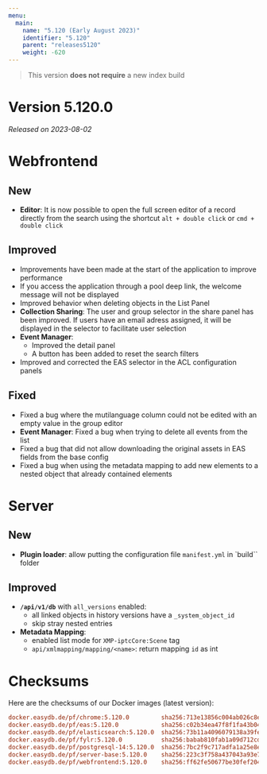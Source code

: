 ```yaml
---
menu:
  main:
    name: "5.120 (Early August 2023)"
    identifier: "5.120"
    parent: "releases5120"
    weight: -620
---
```


> This version **does not require** a new index build


# Version 5.120.0

*Released on 2023-08-02*


# Webfrontend

## New

* **Editor**: It is now possible to open the full screen editor of a record directly from the search using the shortcut `alt + double click` or `cmd + double click`

## Improved

* Improvements have been made at the start of the application to improve performance
* If you access the application through a pool deep link, the welcome message will not be displayed
* Improved behavior when deleting objects in the List Panel
* **Collection Sharing**: The user and group selector in the share panel has been improved. If users have an email adress assigned, it will be displayed in the selector to facilitate user selection
* **Event Manager**:
  * Improved the detail panel
  * A button has been added to reset the search filters
* Improved and corrected the EAS selector in the ACL configuration panels

## Fixed

* Fixed a bug where the mutilanguage column could not be edited with an empty value in the group editor
* **Event Manager**: Fixed a bug when trying to delete all events from the list
* Fixed a bug that did not allow downloading the original assets in EAS fields from the base config
* Fixed a bug when using the metadata mapping to add new elements to a nested object that already contained elements


# Server

## New

* **Plugin loader**: allow putting the configuration file `manifest.yml` in `build`` folder

## Improved

* **`/api/v1/db`** with `all_versions` enabled:
  * all linked objects in history versions have a `_system_object_id`
  * skip stray nested entries
* **Metadata Mapping**:
  * enabled list mode for `XMP-iptcCore:Scene` tag
  * `api/xmlmapping/mapping/<name>`: return mapping `id` as int


# Checksums

Here are the checksums of our Docker images (latest version):

```ini
docker.easydb.de/pf/chrome:5.120.0         sha256:713e13856c004ab026c8e7258dfd6a299b67ed1b57650b88488f5c47c64af6d5
docker.easydb.de/pf/eas:5.120.0            sha256:c02b34ea47f8f1fa43b042ad760f3f85667aafb10d03369f8b02de0df071423a
docker.easydb.de/pf/elasticsearch:5.120.0  sha256:73b11a4096079138a39fe92e1967c5f6b6e00c982e20cb54da34bc7727b6586c
docker.easydb.de/pf/fylr:5.120.0           sha256:babab810fab1a09d712cd97497b587f974073f3889ad263a90c37c815c767c60
docker.easydb.de/pf/postgresql-14:5.120.0  sha256:7bc2f9c717adfa1a25e8efb08936b245c6bbb70bca3105b3ea023447a62e7487
docker.easydb.de/pf/server-base:5.120.0    sha256:223c3f758a437043a93e70e7342b06fb06e7274bae4c46e31bf3c90f38a7dcb0
docker.easydb.de/pf/webfrontend:5.120.0    sha256:ff62fe50677be30fef2041f5b25d62f2039c9596294def4971ba5537636ba8d0
```
